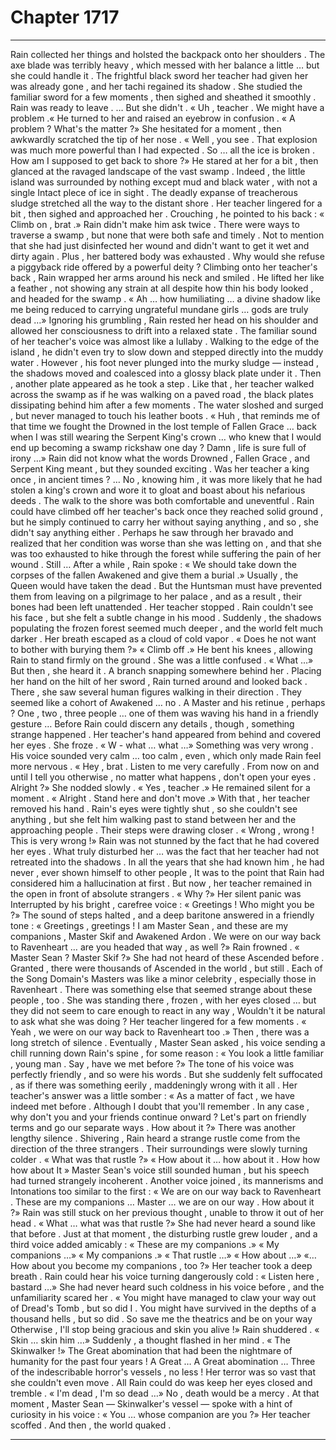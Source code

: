 
# Chapter 1717


---

Rain collected her things and holsted the backpack onto her shoulders . The axe blade was terribly heavy , which messed with her balance a little … but she could handle it . The frightful black sword her teacher had given her was already gone , and her tachi regained its shadow . She studied the familiar sword for a few moments , then sighed and sheathed it smoothly .
Rain was ready to leave .
… But she didn't .
« Uh , teacher . We might have a problem .« He turned to her and raised an eyebrow in confusion .
« A problem ? What's the matter ?»
She hesitated for a moment , then awkwardly scratched the tip of her nose .
« Well , you see . That explosion was much more powerful than I had expected . So … all the ice is broken . How am I supposed to get back to shore ?»
He stared at her for a bit , then glanced at the ravaged landscape of the vast swamp .
Indeed , the little island was surrounded by nothing except mud and black water , with not a single Intact plece of ice in sight . The deadly expanse of treacherous sludge stretched all the way to the distant shore .
Her teacher lingered for a bit , then sighed and approached her .
Crouching , he pointed to his back :
« Climb on , brat .»
Rain didn't make him ask twice . There were ways to traverse a swamp , but none that were both safe and timely . Not to mention that she had just disinfected her wound and didn't want to get it wet and dirty again .
Plus , her battered body was exhausted . Why would she refuse a piggyback ride offered by a powerful deity ?
Climbing onto her teacher's back , Rain wrapped her arms around his neck and smiled .
He lifted her like a feather , not showing any strain at all despite how thin his body looked , and headed for the swamp .
« Ah … how humiliating … a divine shadow like me being reduced to carrying ungrateful mundane girls … gods are truly dead …»
Ignoring his grumbling , Rain rested her head on his shoulder and allowed her consciousness to drift into a relaxed state . The familiar sound of her teacher's voice was almost like a lullaby .
Walking to the edge of the island , he didn't even try to slow down and stepped directly into the muddy water . However , his foot never plunged into the murky sludge — instead , the shadows moved and coalesced into a glossy black plate under it . Then , another plate appeared as he took a step .
Like that , her teacher walked across the swamp as if he was walking on a paved road , the black plates dissipating behind him after a few moments . The water sloshed and surged , but never managed to touch his leather boots .
« Huh , that reminds me of that time we fought the Drowned in the lost temple of Fallen Grace … back when I was still wearing the Serpent King's crown … who knew that I would end up becoming a swamp rickshaw one day ? Damn , life is sure full of irony …»
Rain did not know what the words Drowned , Fallen Grace , and Serpent King meant , but they sounded exciting . Was her teacher a king once , in ancient times ?
… No , knowing him , it was more likely that he had stolen a king's crown and wore it to gloat and boast about his nefarious deeds .
The walk to the shore was both comfortable and uneventful . Rain could have climbed off her teacher's back once they reached solid ground , but he simply continued to carry her without saying anything , and so , she didn't say anything either .
Perhaps he saw through her bravado and realized that her condition was worse than she was letting on , and that she was too exhausted to hike through the forest while suffering the pain of her wound .
Still …
After a while , Rain spoke :
« We should take down the corpses of the fallen Awakened and give them a burial .»
Usually , the Queen would have taken the dead . But the Huntsman must have prevented them from leaving on a pilgrimage to her palace , and as a result , their bones had been left unattended .
Her teacher stopped .
Rain couldn't see his face , but she felt a subtle change in his mood . Suddenly , the shadows populating the frozen forest seemed much deeper , and the world felt much darker .
Her breath escaped as a cloud of cold vapor .
« Does he not want to bother with burying them ?»
« Climb off .»
He bent his knees , allowing Rain to stand firmly on the ground . She was a little confused .
« What …»
But then , she heard it . A branch snapping somewhere behind her .
Placing her hand on the hilt of her sword , Rain turned around and looked back .
There , she saw several human figures walking in their direction . They seemed like a cohort of Awakened … no . A Master and his retinue , perhaps ? One , two , three people … one of them was waving his hand in a friendly gesture …
Before Rain could discern any details , though , something strange happened .
Her teacher's hand appeared from behind and covered her eyes .
She froze .
« W - what … what …»
Something was very wrong .
His voice sounded very calm … too calm , even , which only made Rain feel more nervous .
« Hey , brat . Listen to me very carefully . From now on and until I tell you otherwise , no matter what happens , don't open your eyes . Alright ?»
She nodded slowly .
« Yes , teacher .»
He remained silent for a moment .
« Alright . Stand here and don't move .»
With that , her teacher removed his hand . Rain's eyes were tightly shut , so she couldn't see anything , but she felt him walking past to stand between her and the approaching people .
Their steps were drawing closer .
« Wrong , wrong ! This is very wrong !»
Rain was not stunned by the fact that he had covered her eyes . What truly disturbed her … was the fact that her teacher had not retreated into the shadows .
In all the years that she had known him , he had never , ever shown himself to other people , It was to the point that Rain had considered him a hallucination at first .
But now , her teacher remained in the open in front of absolute strangers .
« Why ?»
Her silent panic was Interrupted by his bright , carefree voice :
« Greetings ! Who might you be ?»
The sound of steps halted , and a deep baritone answered in a friendly tone :
« Greetings , greetings ! I am Master Sean , and these are my companions , Master Skif and Awakened Ardon . We were on our way back to Ravenheart … are you headed that way , as well ?»
Rain frowned .
« Master Sean ? Master Skif ?»
She had not heard of these Ascended before . Granted , there were thousands of Ascended in the world , but still . Each of the Song Domain's Masters was like a minor celebrity , especially those in Ravenheart .
There was something else that seemed strange about these people , too . She was standing there , frozen , with her eyes closed … but they did not seem to care enough to react in any way , Wouldn't it be natural to ask what she was doing ?
Her teacher lingered for a few moments .
« Yeah , we were on our way back to Ravenheart too .»
Then , there was a long stretch of silence . Eventually , Master Sean asked , his voice sending a chill running down Rain's spine , for some reason :
« You look a little familiar , young man . Say , have we met before ?»
The tone of his voice was perfectly friendly , and so were his words . But she suddenly felt suffocated , as if there was something eerily , maddeningly wrong with it all .
Her teacher's answer was a little somber :
« As a matter of fact , we have indeed met before . Although I doubt that you'll remember . In any case , why don't you and your friends continue onward ? Let's part on friendly terms and go our separate ways . How about it ?»
There was another lengthy silence .
Shivering , Rain heard a strange rustle come from the direction of the three strangers . Their surroundings were slowly turning colder .
« What was that rustle ?»
« How about it … how about it . How how how about It »
Master Sean's voice still sounded human , but his speech had turned strangely incoherent .
Another voice joined , its mannerisms and Intonations too similar to the first :
« We are on our way back to Ravenheart . These are my companions … Master … we are on our way . How about it ?»
Rain was still stuck on her previous thought , unable to throw it out of her head .
« What … what was that rustle ?»
She had never heard a sound like that before .
Just at that moment , the disturbing rustle grew louder , and a third voice added amicably :
« These are my companions .»
« My companions …»
« My companions .»
« That rustle …»
« How about …»
«… How about you become my companions , too ?»
Her teacher took a deep breath . Rain could hear his voice turning dangerously cold :
« Listen here , bastard …»
She had never heard such coldness in his voice before , and the unfamiliarity scared her .
« You might have managed to claw your way out of Dread's Tomb , but so did I . You might have survived in the depths of a thousand hells , but so did . So save me the theatrics and be on your way Otherwise , I'll stop being gracious and skin you alive !»
Rain shuddered .
« Skin … skin him …»
Suddenly , a thought flashed in her mind .
« The Skinwalker !»
The Great abomination that had been the nightmare of humanity for the past four years !
A Great … A Great abomination …
Three of the indescribable horror's vessels , no less !
Her terror was so vast that she couldn't even move . All Rain could do was keep her eyes closed and tremble .
« I'm dead , I'm so dead …»
No , death would be a mercy .
At that moment , Master Sean — Skinwalker's vessel — spoke with a hint of curiosity in his voice :
« You … whose companion are you ?»
Her teacher scoffed .
And then , the world quaked .

---

